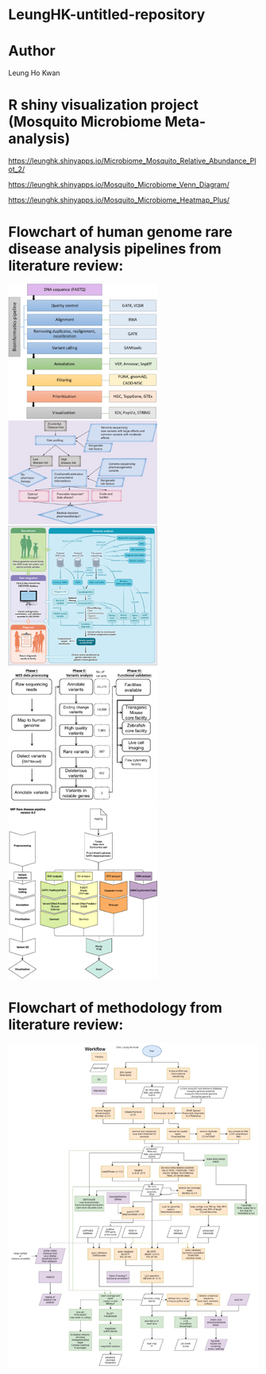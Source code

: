 # LeungHK-untitled-repository

# Author
Leung Ho Kwan

# R shiny visualization project (Mosquito Microbiome Meta-analysis)

https://leunghk.shinyapps.io/Microbiome_Mosquito_Relative_Abundance_Plot_2/

https://leunghk.shinyapps.io/Mosquito_Microbiome_Venn_Diagram/

https://leunghk.shinyapps.io/Mosquito_Microbiome_Heatmap_Plus/


# Flowchart of human genome rare disease analysis pipelines from literature review:
<!--  ![Hi alt text](https://github.com/LeungHK/LeungHK-untitled-repository/blob/main/images/human%20genome%20rare%20disease%20analysis%20pipeline%205.png | width=100) -->
<!-- <img src="https://camo.githubusercontent.com/..." data-canonical-src="https://gyazo.com/eb5c5741b6a9a16c692170a41a49c858.png" width="200" height="400" /> -->
<img src="https://github.com/LeungHK/LeungHK-untitled-repository/blob/main/images/human%20genome%20rare%20disease%20analysis%20pipeline%201.png" width="300" />  <img src="https://github.com/LeungHK/LeungHK-untitled-repository/blob/main/images/human%20genome%20rare%20disease%20analysis%20pipeline%202.png" width="300" /> <img src="https://github.com/LeungHK/LeungHK-untitled-repository/blob/main/images/human%20genome%20rare%20disease%20analysis%20pipeline%203.jpeg" width="300" /> <img src="https://github.com/LeungHK/LeungHK-untitled-repository/blob/main/images/human%20genome%20rare%20disease%20analysis%20pipeline%204.jpg" width="300" /> <img src="https://github.com/LeungHK/LeungHK-untitled-repository/blob/main/images/human%20genome%20rare%20disease%20analysis%20pipeline%205.png" width="300" />

# Flowchart of methodology from literature review:
![Hi alt text](https://github.com/LeungHK/MVP/blob/main/mosq%20virome%20workflow.jpg)
